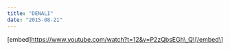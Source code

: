 ```yaml
---
title: "DENALI"
date: "2015-08-21"
---
```


\[embed\]https://www.youtube.com/watch?t=12&v=P2zQbsEGh\_Q\[/embed\]
